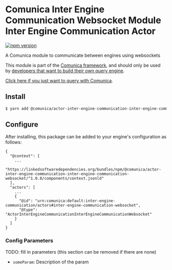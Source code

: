 # Comunica Inter Engine Communication Websocket Module Inter Engine Communication Actor

[![npm version](https://badge.fury.io/js/%40comunica%2Factor-inter-engine-communication-inter-engine-communication-websocket.svg)](https://www.npmjs.com/package/@comunica/actor-inter-engine-communication-inter-engine-communication-websocket)

A Comunica module to communicate between engines using websockets

This module is part of the [Comunica framework](https://github.com/comunica/comunica),
and should only be used by [developers that want to build their own query engine](https://comunica.dev/docs/modify/).

[Click here if you just want to query with Comunica](https://comunica.dev/docs/query/).

## Install

```bash
$ yarn add @comunica/actor-inter-engine-communication-inter-engine-communication-websocket
```

## Configure

After installing, this package can be added to your engine's configuration as follows:
```text
{
  "@context": [
    ...
    "https://linkedsoftwaredependencies.org/bundles/npm/@comunica/actor-inter-engine-communication-inter-engine-communication-websocket/^1.0.0/components/context.jsonld"  
  ],
  "actors": [
    ...
    {
      "@id": "urn:comunica:default:inter-engine-communication/actors#inter-engine-communication-websocket",
      "@type": "ActorInterEngineCommunicationInterEngineCommunicationWebsocket"
    }
  ]
}
```

### Config Parameters

TODO: fill in parameters (this section can be removed if there are none)

* `someParam`: Description of the param
